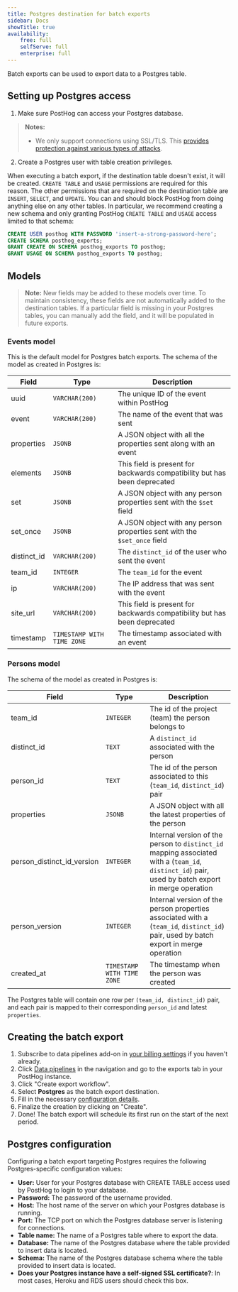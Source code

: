 ```yaml
---
title: Postgres destination for batch exports
sidebar: Docs
showTitle: true
availability:
    free: full
    selfServe: full
    enterprise: full
---
```


Batch exports can be used to export data to a Postgres table.

## Setting up Postgres access

1. Make sure PostHog can access your Postgres database.

> **Notes:** 
> -  We only support connections using SSL/TLS. This [provides protection against various types of attacks](https://www.postgresql.org/docs/current/libpq-ssl.html#LIBPQ-SSL-PROTECTION).

2. Create a Postgres user with table creation privileges.

When executing a batch export, if the destination table doesn't exist, it will be created. `CREATE TABLE` and `USAGE` permissions are required for this reason. The other permissions that are required on the destination table are `INSERT`, `SELECT`, and `UPDATE`. You can and should block PostHog from doing anything else on any other tables. In particular, we recommend creating a new schema and only granting PostHog `CREATE TABLE` and `USAGE` access limited to that schema:

```sql runInPostHog=false
CREATE USER posthog WITH PASSWORD 'insert-a-strong-password-here';
CREATE SCHEMA posthog_exports;
GRANT CREATE ON SCHEMA posthog_exports TO posthog;
GRANT USAGE ON SCHEMA posthog_exports TO posthog;
```

## Models

> **Note:** New fields may be added to these models over time. To maintain consistency, these fields are not automatically added to the destination tables. If a particular field is missing in your Postgres tables, you can manually add the field, and it will be populated in future exports.

### Events model

This is the default model for Postgres batch exports. The schema of the model as created in Postgres is:

| Field       | Type           | Description                                                               |
|-------------|----------------|---------------------------------------------------------------------------|
| uuid        | `VARCHAR(200)` | The unique ID of the event within PostHog                                 |
| event       | `VARCHAR(200)` | The name of the event that was sent                                       |
| properties  | `JSONB`        | A JSON object with all the properties sent along with an event            |
| elements    | `JSONB`        | This field is present for backwards compatibility but has been deprecated |
| set         | `JSONB`        | A JSON object with any person properties sent with the `$set` field       |
| set_once    | `JSONB`        | A JSON object with any person properties sent with the `$set_once` field  |
| distinct_id | `VARCHAR(200)` | The `distinct_id` of the user who sent the event                          |
| team_id     | `INTEGER`      | The `team_id` for the event                                               |
| ip          | `VARCHAR(200)` | The IP address that was sent with the event                               |
| site_url    | `VARCHAR(200)` | This field is present for backwards compatibility but has been deprecated |
| timestamp   | `TIMESTAMP WITH TIME ZONE`    | The timestamp associated with an event                                    |

### Persons model

The schema of the model as created in Postgres is:

| Field                      | Type               | Description                                                                                                                        |
|----------------------------|--------------------|------------------------------------------------------------------------------------------------------------------------------------|
| team_id                    | `INTEGER`        | The id of the project (team) the person belongs to                                                                                 |
| distinct_id                | `TEXT`           | A `distinct_id` associated with the person                                                                                         |
| person_id                  | `TEXT`           | The id of the person associated to this (`team_id`, `distinct_id`) pair                                                            |
| properties                 | `JSONB`          | A JSON object with all the latest properties of the person                                                                         |
| person_distinct_id_version | `INTEGER`        | Internal version of the person to `distinct_id` mapping associated with a (`team_id`, `distinct_id`) pair, used by batch export in merge operation |
| person_version             | `INTEGER`        | Internal version of the person properties associated with a (`team_id`, `distinct_id`) pair, used by batch export in merge operation               |
| created_at                 | `TIMESTAMP WITH TIME ZONE`   | The timestamp when the person was created                                                                                          |

The Postgres table will contain one row per `(team_id, distinct_id)` pair, and each pair is mapped to their corresponding `person_id` and latest `properties`.

## Creating the batch export

1. Subscribe to data pipelines add-on in [your billing settings](https://us.posthog.com/organization/billing) if you haven't already.
2. Click [Data pipelines](https://app.posthog.com/pipeline) in the navigation and go to the exports tab in your PostHog instance.
3. Click "Create export workflow".
4. Select **Postgres** as the batch export destination.
5. Fill in the necessary [configuration details](#postgres-configuration).
6. Finalize the creation by clicking on "Create".
7. Done! The batch export will schedule its first run on the start of the next period.

## Postgres configuration

Configuring a batch export targeting Postgres requires the following Postgres-specific configuration values:
* **User:** User for your Postgres database with CREATE TABLE access used by PostHog to login to your database.
* **Password:** The password of the username provided.
* **Host:** The host name of the server on which your Postgres database is running.
* **Port:** The TCP port on which the Postgres database server is listening for connections.
* **Table name:** The name of a Postgres table where to export the data.
* **Database:** The name of the Postgres database where the table provided to insert data is located.
* **Schema:** The name of the Postgres database schema where the table provided to insert data is located.
* **Does your Postgres instance have a self-signed SSL certificate?**: In most cases, Heroku and RDS users should check this box.
